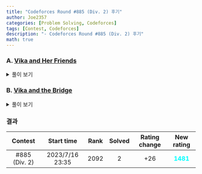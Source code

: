 ```yaml
---
title: "Codeforces Round #885 (Div. 2) 후기"
author: Joe2357
categories: [Problem Solving, Codeforces]
tags: [Contest, Codeforces]
description: "- Codeforces Round #885 (Div. 2) 후기"
math: true
---
```






### A. [Vika and Her Friends](https://codeforces.com/contest/1848/problem/A)

<details markdown="1"><summary>풀이 보기</summary>
#### 풀이
Vika가 친구들을 피해 무한히 도망칠 수 있는지 판별하는 문제이다. 게임이론같이 어려운 생각은 버리도록 하자. 친구들은 Vika의 행동을 보고 **최적의 행동을 취한다**. 즉 게임이 무한히 진행된다면 언젠가는 잡히게 된다. 그렇다면 <u>애초에 잡힐 수 없는 전제</u>에서만 게임이 무한히 진행될 것이다.

여기서 한가지 생각해볼 수 있는건, Vika와 친구들이 모두 **무조건 1칸씩 이동**해야한다는 것이다. 즉 인접하고 있으면 애초에 같은 칸에 존재할 수가 없다. 마찬가지로, 날일자로 존재하더라도 절대로 잡을 수 없다. 일반화하면, "<u>Vika와 홀수 칸 떨어져있는 친구들은 Vika를 절대로 잡을 수 없다</u>"!

반대로 얘기하면, Vika와 짝수 칸 떨어져있는 친구들은 Vika를 잡을 수 있다. 그것만 판별하면 된다.

#### 코드

```c
#include <stdio.h>

typedef char bool;
const bool true = 1;
const bool false = 0;

int main() {
    int t;
    scanf("%d", &t);

    while (t--) {
        int n, m, k;
        scanf("%d %d %d", &n, &m, &k);

        int x, y;
        scanf("%d %d", &x, &y);

        bool canCaught = false;
        for (int i = 0; i < k; ++i) {
            int a, b;
            scanf("%d %d", &a, &b);
            if ((x + y) % 2 == (a + b) % 2) {
                canCaught = true;
            }
        }

        if (canCaught == true) {
            printf("NO\n");
        } else {
            printf("YES\n");
        }
    }

    return 0;
}
```

</details>

### B. [Vika and the Bridge](https://codeforces.com/contest/1848/problem/B)

<details markdown="1"><summary>풀이 보기</summary>
#### 풀이
한번에 뛰어넘어야하는 칸의 수를 최소화하는 문제이다. 여기서 우리는 칸의 색깔을 딱 한번 바꿀 수 있다.

기준을 색깔로 정하고 생각해보자. 칸의 색깔을 변경하지 않는다고 가정하면, 각 색깔에 대해 뛰어넘어야하는 칸의 수를 계산해낼 수 있고, 그것들 중 최솟값을 출력하면 될 것이다.

하지만 칸의 색깔을 하나 바꿀 수 있다는 것이 난이도를 조금 더 올리게 된다. 간단히 설명하겠다. 특정 색깔에 대해 뛰어넘는 칸의 최댓값을 줄일려면 <u>뛰어넘는 칸의 최대 구간을 반으로 나눌 수 있도록</u> 중간을 색칠하는 것이다. 이렇게 하면 그 색깔의 간격은 $\frac{length}{2}$가 될 것이다. 이게 최대일 수도 있고, 2번째로 큰 간격이 최대가 될 수도 있다. 이 값들 중 최솟값을 찾으면 될 것이다.

#### 코드

```c
#include <stdio.h>

#define MAX_IDX 200001

typedef struct Node {
    int last;
    int first, second;
} ND;

ND grid[MAX_IDX];

#define max(a, b) (((a) > (b)) ? (a) : (b))

int main() {
    int t;
    scanf("%d", &t);

    int n, k = 0;
    while (t--) {
        for (int i = 1; i <= k; ++i) {
            grid[i].last = 0;
            grid[i].first = -1, grid[i].second = -1;
        }
        int result = MAX_IDX + 1;

        scanf("%d %d", &n, &k);
        for (int i = 1; i <= n; ++i) {
            int a;
            scanf("%d", &a);

            int temp = i - grid[a].last;
            if (grid[a].first < temp) {
                grid[a].second = grid[a].first;
                grid[a].first = temp;
            } else if (grid[a].second < temp) {
                grid[a].second = temp;
            }

            grid[a].last = i;
        }
        for (int a = 1; a <= k; ++a) {
            int i = n + 1;

            int temp = i - grid[a].last;
            if (grid[a].first < temp) {
                grid[a].second = grid[a].first;
                grid[a].first = temp;
            } else if (grid[a].second < temp) {
                grid[a].second = temp;
            }

            // TODO
            if (grid[a].second == -1) {
                grid[a].second = MAX_IDX + 2;
            }
            temp = max((grid[a].first + 1) / 2, grid[a].second) - 1;
            if (temp < result) {
                result = temp;
            }
        }

        printf("%d\n", result);
    }

    return 0;
}
```

</details>



### 결과

|    Contest    |   Start time    | Rank | Solved | Rating change |                New rating                |
| :-----------: | :-------------: | :--: | :----: | :-----------: | :--------------------------------------: |
| #885 (Div. 2) | 2023/7/16 23:35 | 2092 |   2    |      +26      | <strong style="color:cyan">1481</strong> |



